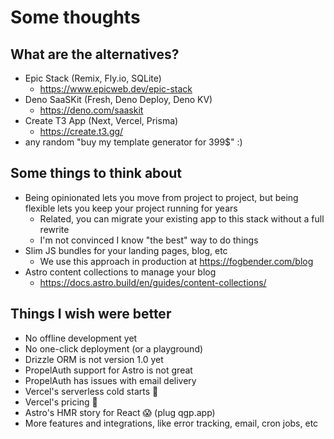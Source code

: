 # Some thoughts

## What are the alternatives?

- Epic Stack (Remix, Fly.io, SQLite)
  - https://www.epicweb.dev/epic-stack
- Deno SaaSKit (Fresh, Deno Deploy, Deno KV)
  - https://deno.com/saaskit
- Create T3 App (Next, Vercel, Prisma)
  - https://create.t3.gg/
- any random "buy my template generator for 399$" :)

## Some things to think about

- Being opinionated lets you move from project to project, but being flexible lets you keep your project running for years
  - Related, you can migrate your existing app to this stack without a full rewrite
  - I'm not convinced I know "the best" way to do things
- Slim JS bundles for your landing pages, blog, etc
  - We use this approach in production at https://fogbender.com/blog
- Astro content collections to manage your blog
  - https://docs.astro.build/en/guides/content-collections/

## Things I wish were better

- No offline development yet
- No one-click deployment (or a playground)
- Drizzle ORM is not version 1.0 yet
- PropelAuth support for Astro is not great
- PropelAuth has issues with email delivery
- Vercel's serverless cold starts 🐌
- Vercel's pricing 😬
- Astro's HMR story for React 😱 (plug qgp.app)
- More features and integrations, like error tracking, email, cron jobs, etc
